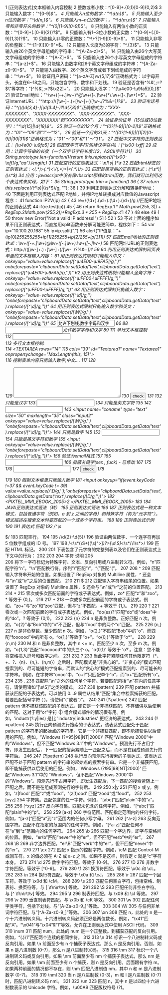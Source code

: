 
 1 [正则表达式]文本框输入内容控制
 2 整数或者小数：^[0-9]+\.{0,1}[0-9]{0,2}$
 3 只能输入数字："^[0-9]*$"。
 4 只能输入n位的数字："^\d{n}$"。
 5 只能输入至少n位的数字："^\d{n,}$"。
 6 只能输入m~n位的数字：。"^\d{m,n}$"
 7 只能输入零和非零开头的数字："^(0|[1-9][0-9]*)$"。
 8 只能输入有两位小数的正实数："^[0-9]+(.[0-9]{2})?$"。
 9 只能输入有1~3位小数的正实数："^[0-9]+(.[0-9]{1,3})?$"。
 10 只能输入非零的正整数："^\+?[1-9][0-9]*$"。
 11 只能输入非零的负整数："^\-[1-9][]0-9"*$。
 12 只能输入长度为3的字符："^.{3}$"。
 13 只能输入由26个英文字母组成的字符串："^[A-Za-z]+$"。
 14 只能输入由26个大写英文字母组成的字符串："^[A-Z]+$"。
 15 只能输入由26个小写英文字母组成的字符串："^[a-z]+$"。
 16 只能输入由数字和26个英文字母组成的字符串："^[A-Za-z0-9]+$"。
 17 只能输入由数字、26个英文字母或者下划线组成的字符串："^\w+$"。
 18 验证用户密码："^[a-zA-Z]\w{5,17}$"正确格式为：以字母开头，长度在6~18之间，只能包含字符、数字和下划线。
 19 验证是否含有^%&',;=?$\"等字符："[^%&',;=?$\x22]+"。
 20 只能输入汉字："^[\u4e00-\u9fa5]{0,}$"
 21 验证Email地址："^\w+([-+.]\w+)*@\w+([-.]\w+)*\.\w+([-.]\w+)*$"。
 22 验证InternetURL："^http://([\w-]+\.)+[\w-]+(/[\w-./?%&=]*)?$"。
 23 验证电话号码："^(\(\d{3,4}-)|\d{3.4}-)?\d{7,8}$"正确格式为："XXX-XXXXXXX"、"XXXX-XXXXXXXX"、"XXX-XXXXXXX"、"XXX-XXXXXXXX"、"XXXXXXX"和"XXXXXXXX"。
 24 验证身份证号（15位或18位数字）："^\d{15}|\d{18}$"。
 25 验证一年的12个月："^(0?[1-9]|1[0-2])$"正确格式为："01"～"09"和"1"～"12"。
 26 验证一个月的31天："^((0?[1-9])|((1|2)[0-9])|30|31)$"正确格式为；"01"～"09"和"1"～"31"。
 27 匹配中文字符的正则表达式： [\u4e00-\u9fa5]
 28 匹配双字节字符(包括汉字在内)：[^\x00-\xff]
 29 应用：计算字符串的长度（一个双字节字符长度计2，ASCII字符计1）
 30 String.prototype.len=function(){return this.replace(/[^\x00-\xff]/g,"aa").length;}
 31 匹配空行的正则表达式：\n[\s| ]*\r
 32 匹配html标签的正则表达式：<(.*)>(.*)<\/(.*)>|<(.*)\/>
 33 匹配首尾空格的正则表达式：(^\s*)|(\s*$)
 34 应用：javascript中没有像vbscript那样的trim函数，我们就可以利用这个表达式来实现，如下：
 35 String.prototype.trim = function()
 36 {
 37 return this.replace(/(^\s*)|(\s*$)/g, "");
 38 }
 39 利用正则表达式分解和转换IP地址：
 40 下面是利用正则表达式匹配IP地址，并将IP地址转换成对应数值的Javascript程序：
 41 function IP2V(ip)
 42 {
 43 re=/(\d+)\.(\d+)\.(\d+)\.(\d+)/g //匹配IP地址的正则表达式
 44 if(re.test(ip))
 45 {
 46 return RegExp.$1*Math.pow(255,3))+RegExp.$2*Math.pow(255,2))+RegExp.$3*255+RegExp.$4*1
 47 }
 48 else
 49 {
 50 throw new Error("Not a valid IP address!")
 51 }
 52 }
 53 不过上面的程序如果不用正则表达式，而直接用split函数来分解可能更简单，程序如下：
 54 var ip="10.100.20.168"
 55 ip=ip.split(".")
 56 alert("IP值是："+(ip[0]*255*255*255+ip[1]*255*255+ip[2]*255+ip[3]*1))
 57 匹配Email地址的正则表达式：\w+([-+.]\w+)*@\w+([-.]\w+)*\.\w+([-.]\w+)*
 58 匹配网址URL的正则表达式：http://([\w-]+\.)+[\w-]+(/[\w- ./?%&=]*)?
 59
 60 利用正则表达式限制网页表单里的文本框输入内容：
 61 用正则表达式限制只能输入中文：onkeyup="value=value.replace(/[^\u4E00-\u9FA5]/g,'')" onbeforepaste="clipboardData.setData('text',clipboardData.getData('text').replace(/[^\u4E00-\u9FA5]/g,''))"
 62 用正则表达式限制只能输入全角字符： onkeyup="value=value.replace(/[^\uFF00-\uFFFF]/g,'')" onbeforepaste="clipboardData.setData('text',clipboardData.getData('text').replace(/[^\uFF00-\uFFFF]/g,''))"
 63 用正则表达式限制只能输入数字：onkeyup="value=value.replace(/[^\d]/g,'') "onbeforepaste="clipboardData.setData('text',clipboardData.getData('text').replace(/[^\d]/g,''))"
 64 用正则表达式限制只能输入数字和英文：onkeyup="value=value.replace(/[\W]/g,'') "onbeforepaste="clipboardData.setData('text',clipboardData.getData('text').replace(/[^\d]/g,''))"
 65 <input onkeyup="value=value.replace(/[^\u4E00-\u9FA5\w]/g,'')" onbeforepaste="clipboardData.setData('text',clipboardData.getData('text').replace(/[^\u4E00-\u9FA5\w]/g,''))" value="允许下划线,数字字母和汉字">
 66 <script language="javascript">
 67 if (document.layers)//触发键盘事件
 68 document.captureEvents(Event.KEYPRESS)
 69 function xz(thsv,nob){
 70 if(nob=="2"){
 71 window.clipboardData.setData("text","")
 72 alert("避免非法字符输入,请勿复制字符");
 73 return false;
 74 }
 75 if (event.keyCode!=8 && event.keyCode!=16 && event.keyCode!=37 && event.keyCode!=38 && event.keyCode!=39 && event.keyCode!=40){
 76 thsvv=thsv.value;//输入的值
 77 thsvs=thsvv.substring(thsvv.length-1);//输入的最后一个字符
 78 //thsvss=thsvv.substring(0,thsvv.length-1);//去掉最后一个错误字符
 79 if (!thsvs.replace(/[^\u4E00-\u9FA5\w]/g,'') || event.keyCode==189){//正则除去符号和下划线 key
 80 thsv.value='请勿输入非法符号 ['+thsvs+']';
 81 alert('请勿输入非法符号 ['+thsvs+']');
 82 thsv.value="";
 83 return false;
 84 }
 85 }
 86 }
 87 </script>
 88 <input onkeyup="xz(this,1)" onPaste="xz(this,2)" value="">允许数字字母和汉字
 89 <script language="javascript">
 90 <!--
 91 function MaxLength(field,maxlimit){
 92 var j = field.value.replace(/[^\x00-\xff]/g,"**").length;
 93 //alert(j);
 94 var tempString=field.value;
 95 var tt="";
 96 if(j > maxlimit){
 97 for(var i=0;i<maxlimit;i++){
 98 if(tt.replace(/[^\x00-\xff]/g,"**").length < maxlimit)
 99 tt = tempString.substr(0,i+1);
100 else
101 break;
102 }
103 if(tt.replace(/[^\x00-\xff]/g,"**").length > maxlimit)
104 tt=tt.substr(0,tt.length-1);
105 field.value = tt;
106 }else{
107 ;
108 }
109 }
110 </script>
111 单行文本框控制<br />
112 <INPUT type="text" id="Text1" name="Text1" onpropertychange="MaxLength(this, 5)"><br />
113 多行文本框控制:<br />
114 <TEXTAREA rows="14"
115 cols="39" id="Textarea1" name="Textarea1" onpropertychange="MaxLength(this, 15)"></TEXTAREA><br />
116 控制表单内容只能输入数字,中文....
117 <script>
118 function test()
119 {
120 if(document.a.b.value.length>50)
121 {
122 alert("不能超过50个字符！");
123 document.a.b.focus();
124 return false;
125 }
126 }
127 </script>
128 <form name=a onsubmit="return test()">
129 <textarea name="b" cols="40" wrap="VIRTUAL" rows="6"></textarea>
130 <input type="submit" name="Submit" value="check">
131 </form>
132 只能是汉字
133 <input onkeyup="value=value.replace(/[^\u4E00-\u9FA5]/g,'')">
134 只能是英文字符
135 <script language=javascript>
136 function onlyEng()
137 {
138 if(!(event.keyCode>=65&&event.keyCode<=90))
139     event.returnValue=false;
140 }
141 </script>
142 <input onkeydown="onlyEng();">
143 <input name="coname" type="text" size="50" maxlength="35" class="input2" onkeyup="value=value.replace(/[\W]/g,'') "onbeforepaste="clipboardData.setData('text',clipboardData.getData('text').replace(/[^\d]/g,''))">
144 只能是数字
145 <script language=javascript>
146 function onlyNum()
147 {
148 if(!((event.keyCode>=48&&event.keyCode<=57)||(event.keyCode>=96&&event.keyCode<=105)))
149 //考虑小键盘上的数字键
150     event.returnValue=false;
151 }
152 </script>
153 <input onkeydown="onlyNum();">
154 只能是英文字符和数字
155 <input onkeyup="value=value.replace(/[\W]/g,'') "onbeforepaste="clipboardData.setData('text',clipboardData.getData('text').replace(/[^\d]/g,''))">
156 验证为email格式
157 <SCRIPT LANGUAGE=Javascript RUNAT=Server>
158 function isEmail(strEmail) {
159 if (strEmail.search(/^\w+((-\w+)|(\.\w+))*\@[A-Za-z0-9]+((\.|-)[A-Za-z0-9]+)*\.[A-Za-z0-9]+$/) != -1)
160 return true;
161 else
162 alert("oh");
163 }
164 </SCRIPT>
165 <input type=text onblur=isEmail(this.value)>
166 屏蔽关键字(sex , fuck) - 已修改
167 <script language="JavaScript1.2">
168 function test() {
169 if((a.b.value.indexOf ("sex") == 0)||(a.b.value.indexOf ("fuck") == 0)){
170     alert("五讲四美三热爱");
171     a.b.focus();
172     return false;}
173 }
174 </script>
175 <form name=a onsubmit="return test()">
176 <input type=text name=b>
177 <input type="submit" name="Submit" value="check">
178 </form>
179
180 限制文本框里只能输入数字
181 <input onkeyup="if(event.keyCode !=37 && event.keyCode != 39) value=value.replace(/\D/g,'');"onbeforepaste="clipboardData.setData('text',clipboardData.getData('text').replace(/\D/g,''))">
182 <PIXTEL_MMI_EBOOK_2005>2                                                           </PIXTEL_MMI_EBOOK_2005>
183
184 JAVA正则表达式语法（转）
185 正则表达式语法
186
187 正则表达式是一种文本模式，包括普通字符（例如，a 到 z 之间的字母）和特殊字符（称为“元字符”）。模式描述在搜索文本时要匹配的一个或多个字符串。
188
189 正则表达式示例
190
191 表达式 匹配
192 /^\s*$/
193 匹配空行。
194
195 /\d{2}-\d{5}/
196 验证由两位数字、一个连字符再加 5 位数字组成的 ID 号。
197
198 /<\s*(\S+)(\s[^>]*)?>[\s\S]*<\s*\/\1\s*>/
199 匹配 HTML 标记。
200
201 下表包含了元字符的完整列表以及它们在正则表达式上下文中的行为：
202
203
204 字符 说明
205 \
206 将下一字符标记为特殊字符、文本、反向引用或八进制转义符。例如，“n”匹配字符“n”。“\n”匹配换行符。序列“\\”匹配“\”，“\(”匹配“(”。
207
208 ^
209 匹配输入字符串开始的位置。如果设置了 RegExp 对象的 Multiline 属性，^ 还会与“\n”或“\r”之后的位置匹配。
210
211 $
212 匹配输入字符串结尾的位置。如果设置了 RegExp 对象的 Multiline 属性，$ 还会与“\n”或“\r”之前的位置匹配。
213
214 *
215 零次或多次匹配前面的字符或子表达式。例如，zo* 匹配“z”和“zoo”。* 等效于 {0,}。
216
217 +
218 一次或多次匹配前面的字符或子表达式。例如，“zo+”与“zo”和“zoo”匹配，但与“z”不匹配。+ 等效于 {1,}。
219
220 ?
221 零次或一次匹配前面的字符或子表达式。例如，“do(es)?”匹配“do”或“does”中的“do”。? 等效于 {0,1}。
222
223 {n}
224 n 是非负整数。正好匹配 n 次。例如，“o{2}”与“Bob”中的“o”不匹配，但与“food”中的两个“o”匹配。
225
226 {n,}
227 n 是非负整数。至少匹配 n 次。例如，“o{2,}”不匹配“Bob”中的“o”，而匹配“foooood”中的所有 o。“o{1,}”等效于“o+”。“o{0,}”等效于“o*”。
228
229 {n,m}
230 M 和 n 是非负整数，其中 n <= m。匹配至少 n 次，至多 m 次。例如，“o{1,3}”匹配“fooooood”中的头三个 o。'o{0,1}' 等效于 'o?'。注意：您不能将空格插入逗号和数字之间。
231
232 ?
233 当此字符紧随任何其他限定符（*、+、?、{n}、{n,}、{n,m}）之后时，匹配模式是“非贪心的”。“非贪心的”模式匹配搜索到的、尽可能短的字符串，而默认的“贪心的”模式匹配搜索到的、尽可能长的字符串。例如，在字符串“oooo”中，“o+?”只匹配单个“o”，而“o+”匹配所有“o”。
234
235 .
236 匹配除“\n”之外的任何单个字符。若要匹配包括“\n”在内的任意字符，请使用诸如“[\s\S]”之类的模式。
237
238 (pattern)
239 匹配 pattern 并捕获该匹配的子表达式。可以使用 $0…$9 属性从结果“匹配”集合中检索捕获的匹配。若要匹配括号字符 ( )，请使用“\(”或者“\)”。
240
241 (?:pattern)
242 匹配 pattern 但不捕获该匹配的子表达式，即它是一个非捕获匹配，不存储供以后使用的匹配。这对于用“or”字符 (|) 组合模式部件的情况很有用。例如，'industr(?:y|ies) 是比 'industry|industries' 更经济的表达式。
243
244 (?=pattern)
245 执行正向预测先行搜索的子表达式，该表达式匹配处于匹配 pattern 的字符串的起始点的字符串。它是一个非捕获匹配，即不能捕获供以后使用的匹配。例如，'Windows (?=95|98|NT|2000)' 匹配“Windows 2000”中的“Windows”，但不匹配“Windows 3.1”中的“Windows”。预测先行不占用字符，即发生匹配后，下一匹配的搜索紧随上一匹配之后，而不是在组成预测先行的字符后。
246
247 (?!pattern)
248 执行反向预测先行搜索的子表达式，该表达式匹配不处于匹配 pattern 的字符串的起始点的搜索字符串。它是一个非捕获匹配，即不能捕获供以后使用的匹配。例如，'Windows (?!95|98|NT|2000)' 匹配“Windows 3.1”中的 “Windows”，但不匹配“Windows 2000”中的“Windows”。预测先行不占用字符，即发生匹配后，下一匹配的搜索紧随上一匹配之后，而不是在组成预测先行的字符后。
249
250 x|y
251 匹配 x 或 y。例如，'z|food' 匹配“z”或“food”。'(z|f)ood' 匹配“zood”或“food”。
252
253 [xyz]
254 字符集。匹配包含的任一字符。例如，“[abc]”匹配“plain”中的“a”。
255
256 [^xyz]
257 反向字符集。匹配未包含的任何字符。例如，“[^abc]”匹配“plain”中的“p”。
258
259 [a-z]
260 字符范围。匹配指定范围内的任何字符。例如，“[a-z]”匹配“a”到“z”范围内的任何小写字母。
261
262 [^a-z]
263 反向范围字符。匹配不在指定的范围内的任何字符。例如，“[^a-z]”匹配任何不在“a”到“z”范围内的任何字符。
264
265 \b
266 匹配一个字边界，即字与空格间的位置。例如，“er\b”匹配“never”中的“er”，但不匹配“verb”中的“er”。
267
268 \B
269 非字边界匹配。“er\B”匹配“verb”中的“er”，但不匹配“never”中的“er”。
270
271 \cx
272 匹配 x 指示的控制字符。例如，\cM 匹配 Control-M 或回车符。x 的值必须在 A-Z 或 a-z 之间。如果不是这样，则假定 c 就是“c”字符本身。
273
274 \d
275 数字字符匹配。等效于 [0-9]。
276
277 \D
278 非数字字符匹配。等效于 [^0-9]。
279
280 \f
281 换页符匹配。等效于 \x0c 和 \cL。
282
283 \n
284 换行符匹配。等效于 \x0a 和 \cJ。
285
286 \r
287 匹配一个回车符。等效于 \x0d 和 \cM。
288
289 \s
290 匹配任何空白字符，包括空格、制表符、换页符等。与 [ \f\n\r\t\v] 等效。
291
292 \S
293 匹配任何非空白字符。与 [^ \f\n\r\t\v] 等效。
294
295 \t
296 制表符匹配。与 \x09 和 \cI 等效。
297
298 \v
299 垂直制表符匹配。与 \x0b 和 \cK 等效。
300
301 \w
302 匹配任何字类字符，包括下划线。与“[A-Za-z0-9_]”等效。
303
304 \W
305 与任何非单词字符匹配。与“[^A-Za-z0-9_]”等效。
306
307 \xn
308 匹配 n，此处的 n 是一个十六进制转义码。十六进制转义码必须正好是两位数长。例如，“\x41”匹配“A”。“\x041”与“\x04”&“1”等效。允许在正则表达式中使用 ASCII 代码。
309
310 \num
311 匹配 num，此处的 num 是一个正整数。到捕获匹配的反向引用。例如，“(.)\1”匹配两个连续的相同字符。
312
313 \n
314 标识一个八进制转义码或反向引用。如果 \n 前面至少有 n 个捕获子表达式，那么 n 是反向引用。否则，如果 n 是八进制数 (0-7)，那么 n 是八进制转义码。
315
316 \nm
317 标识一个八进制转义码或反向引用。如果 \nm 前面至少有 nm 个捕获子表达式，那么 nm 是反向引用。如果 \nm 前面至少有 n 个捕获，则 n 是反向引用，后面跟有字符 m。如果两种前面的情况都不存在，则 \nm 匹配八进制值 nm，其中 n 和 m 是八进制数字 (0-7)。
318
319 \nml
320 当 n 是八进制数 (0-3)，m 和 l 是八进制数 (0-7) 时，匹配八进制转义码 nml。
321
322 \un
323 匹配 n，其中 n 是以四位十六进制数表示的 Unicode 字符。例如，\u00A9 匹配版权符号 (?)。